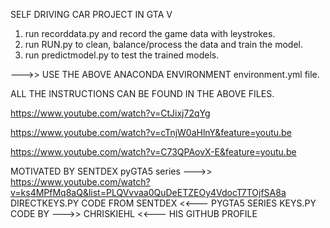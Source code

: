 SELF DRIVING CAR PROJECT IN GTA V

1. run recorddata.py and record the game data with leystrokes.
2. run RUN.py to clean, balance/process the data and train the model.
3. run predictmodel.py to test the trained models.

--->> USE THE ABOVE ANACONDA ENVIRONMENT environment.yml file. 

ALL THE INSTRUCTIONS CAN BE FOUND IN THE ABOVE FILES.

https://www.youtube.com/watch?v=CtJixj72qYg

https://www.youtube.com/watch?v=cTnjW0aHlnY&feature=youtu.be
      
https://www.youtube.com/watch?v=C73QPAovX-E&feature=youtu.be  




MOTIVATED BY SENTDEX pyGTA5 series --->> https://www.youtube.com/watch?v=ks4MPfMq8aQ&list=PLQVvvaa0QuDeETZEOy4VdocT7TOjfSA8a 
DIRECTKEYS.PY CODE FROM SENTDEX <<--- PYGTA5 SERIES
KEYS.PY CODE BY --->> CHRISKIEHL <<--- HIS GITHUB PROFILE


